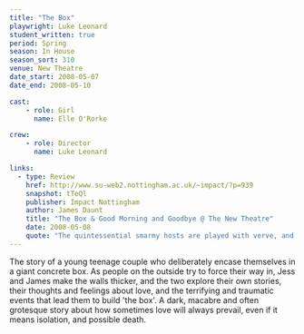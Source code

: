 ```yaml
---
title: "The Box"
playwright: Luke Leonard
student_written: true
period: Spring
season: In House
season_sort: 310
venue: New Theatre
date_start: 2008-05-07
date_end: 2008-05-10

cast:
    - role: Girl
      name: Elle O'Rorke

crew:
    - role: Director
      name: Luke Leonard

links:
  - type: Review
    href: http://www.su-web2.nottingham.ac.uk/~impact/?p=939
    snapshot: tTeQl
    publisher: Impact Nottingham
    author: James Daunt
    title: "The Box & Good Morning and Goodbye @ The New Theatre"
    date: 2008-05-08
    quote: "The quintessential smarmy hosts are played with verve, and the play revolves around a most abnormal day unfolding on the set of Good Morning & Goodbye."
---
```


The story of a young teenage couple who deliberately encase themselves in a giant concrete box. As people on the outside try to force their way in, Jess and James make the walls thicker, and the two explore their own stories, their thoughts and feelings about love, and the terrifying and traumatic events that lead them to build 'the box'. A dark, macabre and often grotesque story about how sometimes love will always prevail, even if it means isolation, and possible death.
